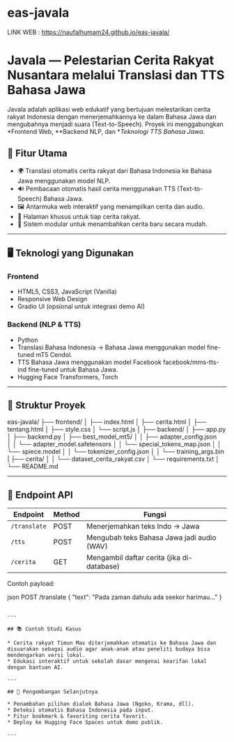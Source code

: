 # eas-javala

LINK WEB : https://naufalhumam24.github.io/eas-javala/

# Javala — Pelestarian Cerita Rakyat Nusantara melalui Translasi dan TTS Bahasa Jawa

Javala adalah aplikasi web edukatif yang bertujuan melestarikan cerita rakyat Indonesia dengan menerjemahkannya ke dalam Bahasa Jawa dan mengubahnya menjadi suara (Text-to-Speech). Proyek ini menggabungkan *Frontend Web, **Backend NLP, dan **Teknologi TTS Bahasa Jawa*.

## 📌 Fitur Utama

- 🌍 Translasi otomatis cerita rakyat dari Bahasa Indonesia ke Bahasa Jawa menggunakan model NLP.
- 🔊 Pembacaan otomatis hasil cerita menggunakan TTS (Text-to-Speech) Bahasa Jawa.
- 🖼 Antarmuka web interaktif yang menampilkan cerita dan audio.
- 📖 Halaman khusus untuk tiap cerita rakyat.
- 📁 Sistem modular untuk menambahkan cerita baru secara mudah.

---

## 🖥 Teknologi yang Digunakan

### Frontend
- HTML5, CSS3, JavaScript (Vanilla)
- Responsive Web Design
- Gradio UI (opsional untuk integrasi demo AI)

### Backend (NLP & TTS)
- Python 
- Translasi Bahasa Indonesia → Bahasa Jawa menggunakan model fine-tuned mT5 Cendol.
- TTS Bahasa Jawa menggunakan model Facebook facebook/mms-tts-ind fine-tuned untuk Bahasa Jawa.
- Hugging Face Transformers, Torch

---

## 📁 Struktur Proyek



eas-javala/
├── frontend/
│   ├── index.html
│   ├── cerita.html
│   ├── tentang.html
│   ├── style.css
│   └── script.js
│
├── backend/
│   ├── app.py          
│   ├── backend.py
│   ├── best_model_mt5/
│   │   ├── adapter_config.json       
│   │   └── adapter_model.safetensors
│   │   └── special_tokens_map.json
│   │   └── spiece.model
│   │   └── tokenizer_config.json
│   │   └── training_args.bin
|   ├── cerita/
│   │   └── dataset_cerita_rakyat.csv
│   └── requirements.txt
│
└── README.md

---



## 📡 Endpoint API

| Endpoint     | Method | Fungsi                                     |
| ------------ | ------ | ------------------------------------------ |
| `/translate` | POST   | Menerjemahkan teks Indo → Jawa             |
| `/tts`       | POST   | Mengubah teks Bahasa Jawa jadi audio (WAV) |
| `/cerita`    | GET    | Mengambil daftar cerita (jika di-database) |

Contoh payload:

json
POST /translate
{
  "text": "Pada zaman dahulu ada seekor harimau..."
}
```

---

## 📚 Contoh Studi Kasus

* Cerita rakyat Timun Mas diterjemahkan otomatis ke Bahasa Jawa dan disuarakan sebagai audio agar anak-anak atau peneliti budaya bisa mendengarkan versi lokal.
* Edukasi interaktif untuk sekolah dasar mengenai kearifan lokal dengan bantuan AI.

---

## 🔮 Pengembangan Selanjutnya

* Penambahan pilihan dialek Bahasa Jawa (Ngoko, Krama, dll).
* Deteksi otomatis Bahasa Indonesia pada input.
* Fitur bookmark & favoriting cerita favorit.
* Deploy ke Hugging Face Spaces untuk demo publik.

---
